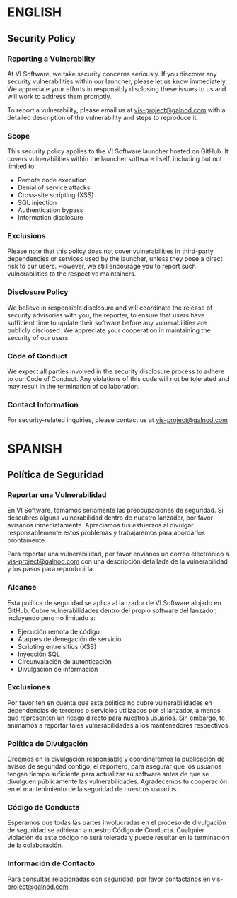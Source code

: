 # ENGLISH

## Security Policy

### Reporting a Vulnerability

At VI Software, we take security concerns seriously. If you discover any security vulnerabilities within our launcher, please let us know immediately. We appreciate your efforts in responsibly disclosing these issues to us and will work to address them promptly.


To report a vulnerability, please email us at vis-project@galnod.com with a detailed description of the vulnerability and steps to reproduce it.

### Scope

This security policy applies to the VI Software launcher hosted on GitHub. It covers vulnerabilities within the launcher software itself, including but not limited to:

-   Remote code execution
-   Denial of service attacks
-   Cross-site scripting (XSS)
-   SQL injection
-   Authentication bypass
-   Information disclosure

### Exclusions

Please note that this policy does not cover vulnerabilities in third-party dependencies or services used by the launcher, unless they pose a direct risk to our users. However, we still encourage you to report such vulnerabilities to the respective maintainers.


### Disclosure Policy

We believe in responsible disclosure and will coordinate the release of security advisories with you, the reporter, to ensure that users have sufficient time to update their software before any vulnerabilities are publicly disclosed. We appreciate your cooperation in maintaining the security of our users.

### Code of Conduct

We expect all parties involved in the security disclosure process to adhere to our Code of Conduct. Any violations of this code will not be tolerated and may result in the termination of collaboration.

### Contact Information

For security-related inquiries, please contact us at vis-project@galnod.com

# SPANISH

## Política de Seguridad

### Reportar una Vulnerabilidad

En VI Software, tomamos seriamente las preocupaciones de seguridad. Si descubres alguna vulnerabilidad dentro de nuestro lanzador, por favor avísanos inmediatamente. Apreciamos tus esfuerzos al divulgar responsablemente estos problemas y trabajaremos para abordarlos prontamente.

Para reportar una vulnerabilidad, por favor envíanos un correo electrónico a vis-project@galnod.com con una descripción detallada de la vulnerabilidad y los pasos para reproducirla.

### Alcance

Esta política de seguridad se aplica al lanzador de VI Software alojado en GitHub. Cubre vulnerabilidades dentro del propio software del lanzador, incluyendo pero no limitado a:

- Ejecución remota de código
- Ataques de denegación de servicio
- Scripting entre sitios (XSS)
- Inyección SQL
- Circunvalación de autenticación
- Divulgación de información

### Exclusiones

Por favor ten en cuenta que esta política no cubre vulnerabilidades en dependencias de terceros o servicios utilizados por el lanzador, a menos que representen un riesgo directo para nuestros usuarios. Sin embargo, te animamos a reportar tales vulnerabilidades a los mantenedores respectivos.

### Política de Divulgación

Creemos en la divulgación responsable y coordinaremos la publicación de avisos de seguridad contigo, el reportero, para asegurar que los usuarios tengan tiempo suficiente para actualizar su software antes de que se divulguen públicamente las vulnerabilidades. Agradecemos tu cooperación en el mantenimiento de la seguridad de nuestros usuarios.

### Código de Conducta

Esperamos que todas las partes involucradas en el proceso de divulgación de seguridad se adhieran a nuestro Código de Conducta. Cualquier violación de este código no será tolerada y puede resultar en la terminación de la colaboración.

### Información de Contacto

Para consultas relacionadas con seguridad, por favor contáctanos en vis-project@galnod.com.
